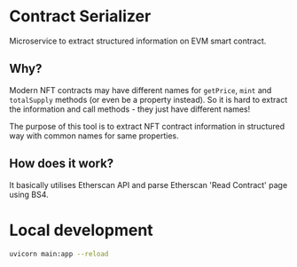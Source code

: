 # Contract Serializer
Microservice to extract structured information on EVM smart contract.

## Why? 

Modern NFT contracts may have different names for `getPrice`, `mint` and `totalSupply` methods (or even be a property instead). So it is hard to extract the information and call methods - they just have different names!

The purpose of this tool is to extract NFT contract information in structured way with common names for same properties. 

## How does it work?
It basically utilises Etherscan API and parse Etherscan 'Read Contract' page using BS4.

# Local development
``` bash
uvicorn main:app --reload
```
